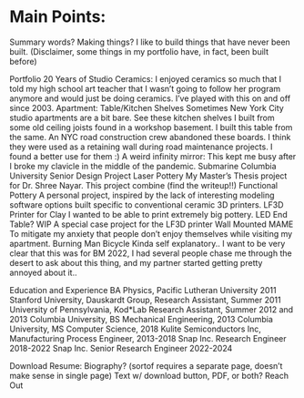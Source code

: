 # Main Points:
Summary words?
Making things?
I like to build things that have never been built. (Disclaimer, some things in my portfolio have, in fact, been built before)

Portfolio
20 Years of Studio Ceramics:
I enjoyed ceramics so much that I told my high school art teacher that I wasn’t going to follow her program anymore and would just be doing ceramics. I’ve played with this on and off since 2003.
Apartment: Table/Kitchen Shelves
Sometimes New York City studio apartments are a bit bare. See these kitchen shelves I built from some old ceiling joists found in a workshop basement. I built this table from the same.
An NYC road construction crew abandoned these boards. I think they were used as a retaining wall during road maintenance projects. I found a better use for them :)
A weird infinity mirror:
This kept me busy after I broke my clavicle in the middle of the pandemic.
Submarine
Columbia University Senior Design Project
Laser Pottery
My Master’s Thesis project for Dr. Shree Nayar. This project combine (find the writeup!!)
Functional Pottery
A personal project, inspired by the lack of interesting modeling software options built specific to conventional ceramic 3D printers. 
LF3D Printer for Clay
I wanted to be able to print extremely big pottery.
LED End Table? WIP
A special case project for the LF3D printer
Wall Mounted MAME
To mitigate my anxiety that people don’t enjoy themselves while visiting my apartment.
Burning Man Bicycle
Kinda self explanatory.. I want to be very clear that this was for BM 2022, I had several people chase me through the desert to ask about this thing, and my partner started getting pretty annoyed about it..

Education and Experience
BA Physics, Pacific Lutheran University 2011
Stanford University, Dauskardt Group, Research Assistant, Summer 2011
University of Pennsylvania, Kod*Lab Research Assistant, Summer 2012 and 2013
Columbia University, BS Mechanical Engineering, 2013
Columbia University, MS Computer Science, 2018
Kulite Semiconductors Inc, Manufacturing Process Engineer, 2013-2018
Snap Inc. Research Engineer 2018-2022
Snap Inc. Senior Research Engineer 2022-2024


Download Resume:
Biography? (sortof requires a separate page, doesn’t make sense in single page)
Text w/ download button, PDF, or both?
Reach Out
